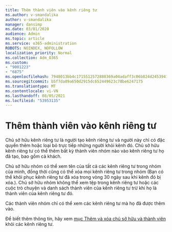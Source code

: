 ```yaml
---
title: Thêm thành viên vào kênh riêng tư
ms.author: v-smandalika
author: v-smandalika
manager: dansimp
ms.date: 03/01/2020
audience: Admin
ms.topic: article
ms.service: o365-administration
ROBOTS: NOINDEX, NOFOLLOW
localization_priority: Normal
ms.collection: Adm_O365
ms.custom:
- "9001223"
- "6875"
ms.openlocfilehash: 7948013bb4c1715512572880369a04adaff3c06b824d245394139380abc65378
ms.sourcegitcommit: b5f7da89a650d2915dc652449623c78be6247175
ms.translationtype: MT
ms.contentlocale: vi-VN
ms.lasthandoff: 08/05/2021
ms.locfileid: "53953135"
---
```

# <a name="adding-members-to-private-channels"></a>Thêm thành viên vào kênh riêng tư

Chủ sở hữu kênh riêng tư là người tạo kênh riêng tư và người này chỉ có đặc quyền thêm hoặc loại bỏ trực tiếp những người khỏi kênh đó. Chủ sở hữu kênh riêng tư có thể thêm bất kỳ thành viên nhóm nào vào kênh riêng tư họ đã tạo, bao gồm cả khách.

Chủ sở hữu nhóm có thể xem tên của tất cả các kênh riêng tư trong nhóm của mình, đồng thời cũng có thể xóa mọi kênh riêng tư trong nhóm (Bạn có thể khôi phục kênh riêng tư đã xóa trong vòng 30 ngày sau khi kênh đó bị xóa.). Chủ sở hữu nhóm không thể xem tệp trong kênh riêng tư hoặc các cuộc trò chuyện và danh sách thành viên của kênh riêng tư trừ khi họ là thành viên của kênh riêng tư đó.

Các thành viên nhóm chỉ có thể xem các kênh riêng tư mà họ đã được thêm vào.

Để biết thêm thông tin, hãy xem [mục Thêm và xóa chủ sở hữu và thành viên](https://docs.microsoft.com/MicrosoftTeams/private-channels#adding-and-removing-owners-and-members) khỏi các kênh riêng tư.
